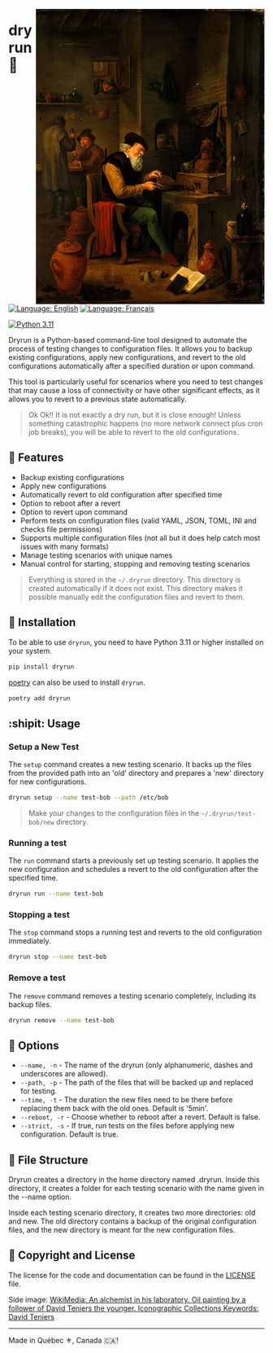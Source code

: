 <a href="https://amadla.org/projects/dryrun/" align="right"><img src="./assets/An_alchemist_in_his_laboratory._Oil_painting_by_a_follower_o_Wellcome_V0017658-450x.webp" alt="dryrun logo" style="width: 450px;" align="right"></a>

# dryrun :running:

[![Language: English](https://img.shields.io/badge/Language-English-blue.svg)](./README.md)
[![Language: Français](https://img.shields.io/badge/Langue-Fran%C3%A7ais-blue.svg)](./README.fr.md)

[![Python 3.11](https://img.shields.io/badge/Python-3.11+-3776AB?logo=python&logoColor=white)](#)

Dryrun is a Python-based command-line tool designed to automate the process of testing changes to configuration files. It allows you to backup existing configurations, apply new configurations, and revert to the old configurations automatically after a specified duration or upon command.

This tool is particularly useful for scenarios where you need to test changes that may cause a loss of connectivity or have other significant effects, as it allows you to revert to a previous state automatically.

> Ok Ok!! It is not exactly a dry run, but it is close enough! Unless something catastrophic happens (no more network connect plus cron job breaks), you will be able to revert to the old configurations.

## :muscle: Features

* Backup existing configurations
* Apply new configurations
* Automatically revert to old configuration after specified time
* Option to reboot after a revert
* Option to revert upon command
* Perform tests on configuration files (valid YAML, JSON, TOML, INI and checks file permissions)
* Supports multiple configuration files (not all but it does help catch most issues with many formats)
* Manage testing scenarios with unique names
* Manual control for starting, stopping and removing testing scenarios

> Everything is stored in the `~/.dryrun` directory.
> This directory is created automatically if it does not exist.
> This directory makes it possible manually edit the configuration files and revert to them.

## :construction_worker: Installation
To be able to use `dryrun`, you need to have Python 3.11 or higher installed on your system.
```bash
pip install dryrun
```

[poetry](https://python-poetry.org/) can also be used to install `dryrun`.
```bash
poetry add dryrun
```

## :shipit: Usage

### Setup a New Test
The `setup` command creates a new testing scenario. It backs up the files from the provided path into an 'old' directory and prepares a 'new' directory for new configurations.
```bash
dryrun setup --name test-bob --path /etc/bob
```

> Make your changes to the configuration files in the `~/.dryrun/test-bob/new` directory.

### Running a test
The `run` command starts a previously set up testing scenario. It applies the new configuration and schedules a revert to the old configuration after the specified time.
```bash
dryrun run --name test-bob
```

### Stopping a test
The `stop` command stops a running test and reverts to the old configuration immediately.
```bash
dryrun stop --name test-bob
```

### Remove a test
The `remove` command removes a testing scenario completely, including its backup files.
```bash
dryrun remove --name test-bob
```

## :round_pushpin: Options
* `--name, -n` - The name of the dryrun (only alphanumeric, dashes and underscores are allowed).
* `--path, -p` - The path of the files that will be backed up and replaced for testing.
* `--time, -t` - The duration the new files need to be there before replacing them back with the old ones. Default is '5min'.
* `--reboot, -r` - Choose whether to reboot after a revert. Default is false.
* `--strict, -s` - If true, run tests on the files before applying new configuration. Default is true.

## :open_file_folder: File Structure
Dryrun creates a directory in the home directory named .dryrun. Inside this directory, it creates a folder for each testing scenario with the name given in the --name option.

Inside each testing scenario directory, it creates two more directories: old and new. The old directory contains a backup of the original configuration files, and the new directory is meant for the new configuration files.

## :scroll: Copyright and License

The license for the code and documentation can be found in the [LICENSE](./LICENSE) file.

Side image: [WikiMedia: An alchemist in his laboratory. Oil painting by a follower of David Teniers the younger. Iconographic Collections Keywords: David Teniers](https://commons.wikimedia.org/wiki/File:An_alchemist_in_his_laboratory._Oil_painting_by_a_follower_o_Wellcome_V0017658.jpg#/media/File:An_alchemist_in_his_laboratory._Oil_painting_by_a_follower_o_Wellcome_V0017658.jpg)

---

Made in Québec :fleur_de_lis:, Canada 🇨🇦!
